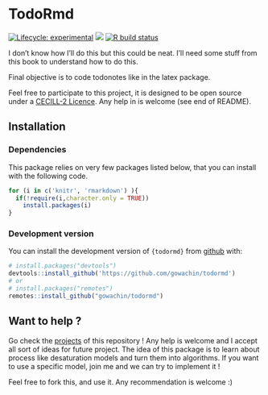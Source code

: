 
<!-- README.md is generated from README.Rmd. Please edit that file -->

# TodoRmd

<!-- # DiveR <img src="https://raw.githubusercontent.com/gowachin/DiveR/master/inst/images/DiveR_hex.png" alt="logo" align="right" height="200px/"/> -->
<!-- badges: start -->

[![Lifecycle:
experimental](https://img.shields.io/badge/lifecycle-experimental-orange.svg)](https://www.tidyverse.org/lifecycle/#experimental)
[![](https://img.shields.io/badge/devel%20version-0.1.0-blue.svg)](https://github.com/gowachin/todormd)
[![R build
status](https://github.com/gowachin/todormd/workflows/R-CMD-check/badge.svg)](https://github.com/gowachin/todormd/actions)
<!-- [![Coverage status](https://codecov.io/gh/gowachin/todormd/branch/master/graph/badge.svg)](https://codecov.io/github/gowachin/todormd?branch=master) -->

<!-- badges: end -->

I don’t know how I’ll do this but this could be neat. I’ll need some
stuff from this book to understand how to do this.

Final objective is to code todonotes like in the latex package.

Feel free to participate to this project, it is designed to be open
source under a [CECILL-2
Licence](https://github.com/gowachin/todormd/blob/master/LICENCE-CECILL-2.1.txt).
Any help in is welcome (see end of README).

## Installation

### Dependencies

This package relies on very few packages listed below, that you can
install with the following code.

``` r
for (i in c('knitr', 'rmarkdown') ){
  if(!require(i,character.only = TRUE))
    install.packages(i)
}
```

### Development version

You can install the development version of `{todormd}` from
[github](https://github.com/gowachin/todormd) with:

``` r
# install.packages("devtools")
devtools::install_github('https://github.com/gowachin/todormd')
# or 
# install.packages("remotes")
remotes::install_github("gowachin/todormd")
```

## Want to help ?

Go check the [projects](https://github.com/gowachin/todormd/projects) of
this repository ! Any help is welcome and I accept all sort of ideas for
future project. The idea of this package is to learn about process like
desaturation models and turn them into algorithms. If you want to use a
specific model, join me and we can try to implement it !

Feel free to fork this, and use it. Any recommendation is welcome :)

